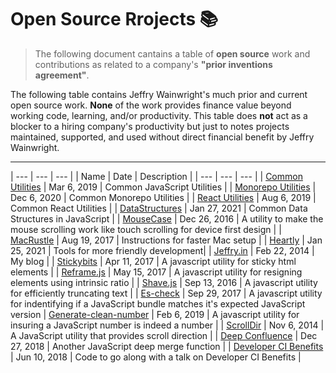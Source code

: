 # Open Source Rrojects 📚

> The following document cantains a table of **open source** work and contributions as related to a company's **"prior inventions agreement"**.

The following table contains Jeffry Wainwright's much prior and current open source work. **None** of the work provides finance value beyond working code, learning, and/or productivity. This table does **not** act as a blocker to a hiring company's productivity but just to notes projects maintained, supported, and used without direct financial benefit by Jeffry Wainwright.

---

| --- | --- | --- |
| Name | Date | Description |
| --- | --- | --- |
| [Common Utilities](https://github.com/yowainwright/common-utilities) | Mar 6, 2019 | Common JavaScript Utilities |
| [Monorepo Utilities](https://github.com/monorepo-utilities) | Dec 6, 2020 | Common Monorepo Utilities |
| [React Utilities](https://github.com/react-utilities) | Aug 6, 2019 | Common React Utilities |
| [DataStructures](https://github.com/yowainwright/datastructures) | Jan 27, 2021 | Common Data Structures in JavaScript |
| [MouseCase](https://github.com/yowainwright/mousecase) | Dec 26, 2016 | A utility to make the mouse scrolling work like touch scrolling for device first design |
| [MacRustle](https://github.com/yowainwright/macrustle) | Aug 19, 2017 | Instructions for faster Mac setup |
| [Heartly](https://github.com/heartly) | Jan 25, 2021 | Tools for more friendly development|
| [Jeffry.in](https://github.com/yowainwright/yowainwright.github.io) | Feb 22, 2014 | My blog |
| [Stickybits](https://github.com/yowainwright/stickybits) | Apr 11, 2017 | A javascript utility for sticky html elements |
| [Reframe.js](https://github.com/yowainwright/reframe.js) | May 15, 2017 | A javascript utility for resigning elements using intrinsic ratio | 
| [Shave.js](https://github.com/yowainwright/shave) | Sep 13, 2016 | A javascript utility for efficiently truncating text |
| [Es-check](https://github.com/yowainwright/es-check) | Sep 29, 2017 | A javascript utility for indentifying if a JavaScript bundle matches it's expected JavaScript version
| [Generate-clean-number](https://github.com/yowainwright/generate-clean-number) | Feb 6, 2019 | A javascript utility for insuring a JavaScript number is indeed a number |
| [ScrollDir](https://github.com/yowainwright/scrolldir) | Nov 6, 2014 | A JavaScript utility that provides scroll direction |
| [Deep Confluence](https://github.com/yowainwright/deep-confluence) | Dec 27, 2018 | Another JavaScript deep merge function |
| [Developer CI Benefits](https://github.com/yowainwright/developer-ci-benefits) | Jun 10, 2018 | Code to go along with a talk on Developer CI Benefits |




